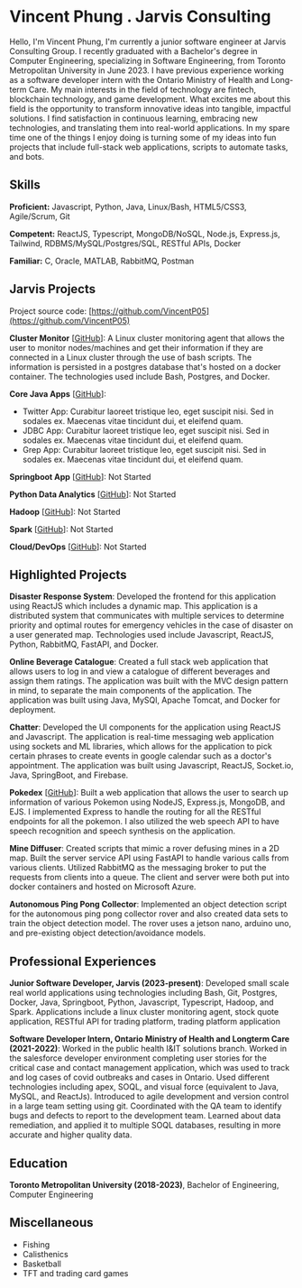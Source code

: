 # Vincent Phung . Jarvis Consulting

Hello, I'm Vincent Phung, I'm currently a junior software engineer at Jarvis Consulting Group. I recently graduated with a Bachelor's degree in Computer Engineering, specializing in Software Engineering, from Toronto Metropolitan University in June 2023. I have previous experience working as a software developer intern with the Ontario Ministry of Health and Long-term Care. My main interests in the field of technology are fintech, blockchain technology, and game development. What excites me about this field is the opportunity to transform innovative ideas into tangible, impactful solutions. I find satisfaction in continuous learning, embracing new technologies, and translating them into real-world applications. In my spare time one of the things I enjoy doing is turning some of my ideas into fun projects that include full-stack web applications, scripts to automate tasks, and bots.

## Skills

**Proficient:** Javascript, Python, Java, Linux/Bash, HTML5/CSS3, Agile/Scrum, Git

**Competent:** ReactJS, Typescript, MongoDB/NoSQL, Node.js, Express.js, Tailwind, RDBMS/MySQL/Postgres/SQL, RESTful APIs, Docker

**Familiar:** C, Oracle, MATLAB, RabbitMQ, Postman

## Jarvis Projects

Project source code: [https://github.com/VincentP05](https://github.com/VincentP05)


**Cluster Monitor** [[GitHub](https://github.com/VincentP05/tree/master/linux_sql)]: A Linux cluster monitoring agent that allows the user to monitor nodes/machines and get their information if they are connected in a Linux cluster through the use of bash scripts. The information is persisted in a postgres database that's hosted on a docker container. The technologies used include Bash, Postgres, and Docker.

**Core Java Apps** [[GitHub](https://github.com/VincentP05/tree/master/core_java)]:
      
  - Twitter App: Curabitur laoreet tristique leo, eget suscipit nisi. Sed in sodales ex. Maecenas vitae tincidunt dui, et eleifend quam.
  - JDBC App: Curabitur laoreet tristique leo, eget suscipit nisi. Sed in sodales ex. Maecenas vitae tincidunt dui, et eleifend quam.
  - Grep App: Curabitur laoreet tristique leo, eget suscipit nisi. Sed in sodales ex. Maecenas vitae tincidunt dui, et eleifend quam.

**Springboot App** [[GitHub](https://github.com/VincentP05/tree/master/springboot)]: Not Started

**Python Data Analytics** [[GitHub](https://github.com/VincentP05/tree/master/python_data_anlytics)]: Not Started

**Hadoop** [[GitHub](https://github.com/VincentP05/tree/master/hadoop)]: Not Started

**Spark** [[GitHub](https://github.com/VincentP05/tree/master/spark)]: Not Started

**Cloud/DevOps** [[GitHub](https://github.com/VincentP05/tree/master/cloud_devops)]: Not Started


## Highlighted Projects
**Disaster Response System**: Developed the frontend for this application using ReactJS which includes a dynamic map. This application is a distributed system that communicates with multiple services to determine priority and optimal routes for emergency vehicles in the case of disaster on a user generated map. Technologies used include Javascript, ReactJS, Python, RabbitMQ, FastAPI, and Docker.

**Online Beverage Catalogue**: Created a full stack web application that allows users to log in and view a catalogue of different beverages and assign them ratings. The application was built with the MVC design pattern in mind, to separate the main components of the application. The application was built using Java, MySQl, Apache Tomcat, and Docker for deployment.

**Chatter**: Developed the UI components for the application using ReactJS and Javascript. The application is real-time messaging web application using sockets and ML libraries, which allows for the application to pick certain phrases to create events in google calendar such as a doctor's appointment. The application was built using Javascript, ReactJS, Socket.io, Java, SpringBoot, and Firebase.

**Pokedex** [[GitHub](https://github.com/VincentP05/MyPoked3x)]: Built a web application that allows the user to search up information of various Pokemon using NodeJS, Express.js, MongoDB, and EJS. I implemented Express to handle the routing for all the RESTful endpoints for all the pokemon. I also utilized the web speech API to have speech recognition and speech synthesis on the application.

**Mine Diffuser**: Created scripts that mimic a rover defusing mines in a 2D map. Built the server service API using FastAPI to handle various calls from various clients. Utilized RabbitMQ as the messaging broker to put the requests from clients into a queue. The client and server were both put into docker containers and hosted on Microsoft Azure.

**Autonomous Ping Pong Collector**: Implemented an object detection script for the autonomous ping pong collector rover and also created data sets to train the object detection model. The rover uses a jetson nano, arduino uno, and pre-existing object detection/avoidance models.


## Professional Experiences

**Junior Software Developer, Jarvis (2023-present)**: Developed small scale real world applications using technologies including Bash, Git, Postgres, Docker, Java, Springboot, Python, Javascript, Typescript, Hadoop, and Spark. Applications include a linux cluster monitoring agent, stock quote application, RESTful API for trading platform, trading platform application 

**Software Developer Intern, Ontario Ministry of Health and Longterm Care (2021-2022)**: Worked in the public health I&IT solutions branch. Worked in the salesforce developer environment completing user stories for the critical case and contact management application, which was used to track and log cases of covid outbreaks and cases in Ontario. Used different technologies including apex, SOQL, and visual force (equivalent to Java, MySQL, and ReactJs). Introduced to agile development and version control in a large team setting using git. Coordinated with the QA team to identify bugs and defects to report to the development team. Learned about data remediation, and applied it to multiple SOQL databases, resulting in more accurate and higher quality data.


## Education
**Toronto Metropolitan University (2018-2023)**, Bachelor of Engineering, Computer Engineering


## Miscellaneous
- Fishing
- Calisthenics
- Basketball
- TFT and trading card games